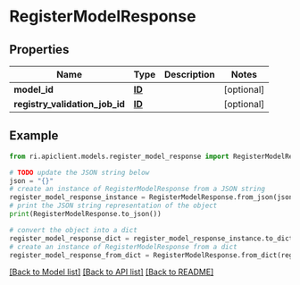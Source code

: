 # RegisterModelResponse


## Properties

Name | Type | Description | Notes
------------ | ------------- | ------------- | -------------
**model_id** | [**ID**](ID.md) |  | [optional] 
**registry_validation_job_id** | [**ID**](ID.md) |  | [optional] 

## Example

```python
from ri.apiclient.models.register_model_response import RegisterModelResponse

# TODO update the JSON string below
json = "{}"
# create an instance of RegisterModelResponse from a JSON string
register_model_response_instance = RegisterModelResponse.from_json(json)
# print the JSON string representation of the object
print(RegisterModelResponse.to_json())

# convert the object into a dict
register_model_response_dict = register_model_response_instance.to_dict()
# create an instance of RegisterModelResponse from a dict
register_model_response_from_dict = RegisterModelResponse.from_dict(register_model_response_dict)
```
[[Back to Model list]](../README.md#documentation-for-models) [[Back to API list]](../README.md#documentation-for-api-endpoints) [[Back to README]](../README.md)

